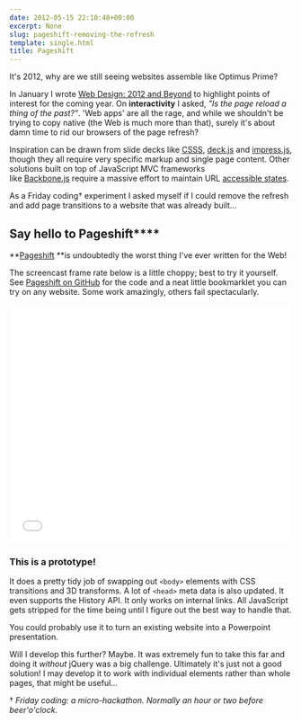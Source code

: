 ```yaml
---
date: 2012-05-15 22:10:48+00:00
excerpt: None
slug: pageshift-removing-the-refresh
template: single.html
title: Pageshift
---
```


It's 2012, why are we still seeing websites assemble like Optimus Prime?

In January I wrote [Web Design: 2012 and Beyond](/2011/12/15/web-design-2012-and-beyond/) to highlight points of interest for the coming year. On **interactivity** I asked, _"Is the page reload a thing of the past?"_. 'Web apps' are all the rage, and while we shouldn't be trying to copy native (the Web is much more than that), surely it's about damn time to rid our browsers of the page refresh?

Inspiration can be drawn from slide decks like [CSSS](http://leaverou.github.com/CSSS/#intro), [deck.js](http://imakewebthings.com/deck.js/) and [impress.js](http://bartaz.github.com/impress.js/), though they all require very specific markup and single page content. Other solutions built on top of JavaScript MVC frameworks like [Backbone.js](http://documentcloud.github.com/backbone/) require a massive effort to maintain URL [accessible states](http://tomdale.net/2012/05/ember-routing/).

As a Friday coding† experiment I asked myself if I could remove the refresh and add page transitions to a website that was already built...


## Say hello to Pageshift****


**[Pageshift](https://github.com/dbushell/Pageshift) **is undoubtedly the worst thing I've ever written for the Web!

The screencast frame rate below is a little choppy; best to try it yourself. See [Pageshift on GitHub](https://github.com/dbushell/Pageshift) for the code and a neat little bookmarklet you can try on any website. Some work amazingly, others fail spectacularly.


<p class="b-post__image"><span class="b-fitvid" style="padding-top:85%"><iframe src="//player.vimeo.com/video/42234715" frameborder="0" width="500" height="425"></iframe></span></p>



### This is a prototype!


It does a pretty tidy job of swapping out `<body>` elements with CSS transitions and 3D transforms. A lot of `<head>` meta data is also updated. It even supports the History API. It only works on internal links. All JavaScript gets stripped for the time being until I figure out the best way to handle that.

You could probably use it to turn an existing website into a Powerpoint presentation.

Will I develop this further? Maybe. It was extremely fun to take this far and doing it _without_ jQuery was a big challenge. Ultimately it's just not a good solution! I may develop it to work with individual elements rather than whole pages, that might be useful...

† _Friday coding: a micro-hackathon. Normally an hour or two before beer'o'clock._
